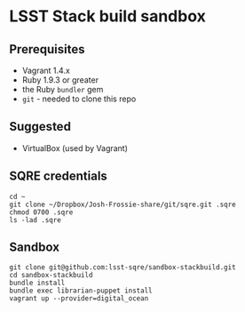 LSST Stack build sandbox
========================

Prerequisites
-------------

* Vagrant 1.4.x
* Ruby 1.9.3 or greater
* the Ruby `bundler` gem
* `git` - needed to clone this repo

Suggested
---------

* VirtualBox (used by Vagrant)

SQRE credentials
----------------

    cd ~
    git clone ~/Dropbox/Josh-Frossie-share/git/sqre.git .sqre
    chmod 0700 .sqre
    ls -lad .sqre

Sandbox
-------

    git clone git@github.com:lsst-sqre/sandbox-stackbuild.git
    cd sandbox-stackbuild
    bundle install
    bundle exec librarian-puppet install
    vagrant up --provider=digital_ocean
    
